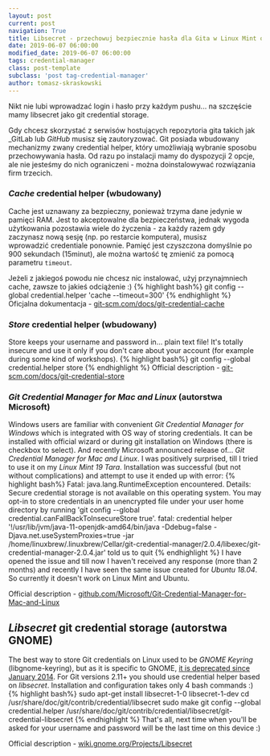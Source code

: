 ```yaml
---
layout: post
current: post
navigation: True
title: Libsecret - przechowuj bezpiecznie hasła dla Gita w Linux Mint oraz Ubuntu
date: 2019-06-07 06:00:00
modified_date: 2019-06-07 06:00:00
tags: credential-manager 
class: post-template
subclass: 'post tag-credential-manager'
author: tomasz-skraskowski
---
```


Nikt nie lubi wprowadzać login i hasło przy każdym pushu... na szczęście mamy libsecret jako git credential storage.

Gdy chcesz skorzystać z serwisów hostujących repozytoria gita takich jak _GitLab lub _GitHub_ musisz się zautoryzować.
Git posiada wbudowany mechanizmy zwany credential helper, który umożliwiają wybranie sposobu przechowywania hasła.
Od razu po instalacji mamy do dyspozycji 2 opcje, ale nie jesteśmy do nich ograniczeni - można doinstalowywać rozwiązania firm trzecich.

### _Cache_ credential helper (wbudowany)
Cache jest uznawany za bezpieczny, ponieważ trzyma dane jedynie w pamięci RAM. Jest to akceptowalne dla bezpieczeństwa, 
jednak wygoda użytkowania pozostawia wiele do życzenia - za każdy razem gdy zaczynasz nową sesję (np. po restarcie komputera), musisz wprowadzić credentiale ponownie.
Pamięć jest czyszczona domyślnie po 900 sekundach (15minut), ale można wartość tę zmienić za pomocą parametru `timeout`.

Jeżeli z jakiegoś powodu nie chcesz nic instalować, użyj przynajmniech cache, zawsze to jakieś odciążenie :)
{% highlight bash%}
git config --global credential.helper 'cache --timeout=300'
{% endhighlight %}
Oficjalna dokumentacja - [git-scm.com/docs/git-credential-cache](https://git-scm.com/docs/git-credential-cache)

### _Store_ credential helper (wbudowany)
Store keeps your username and password in... plain text file! It's totally insecure and use it only if you don't care about your account (for example during some kind of workshops).
{% highlight bash%}
git config --global credential.helper store
{% endhighlight %}
Official description - [git-scm.com/docs/git-credential-store](https://git-scm.com/docs/git-credential-store)

### _Git Credential Manager for Mac and Linux_ (autorstwa Microsoft)
Windows users are familiar with convenient _Git Credential Manager for Windows_ which is integrated with OS way of storing credentials. It can be installed with official wizard or during git installation on Windows (there is checkbox to select).
And recently Microsoft announced release of... _Git Credential Manager for Mac and Linux_. I was positively surprised, till I tried to use it on my _Linux Mint 19 Tara_. Installation was successful (but not without complications) and attempt to use it ended up with error:
{% highlight bash%}
Fatal: java.lang.RuntimeException encountered. Details: 
Secure credential storage is not available on this operating system. You may opt-in to store credentials in an unencrypted file under your user home directory by running 'git config --global credential.canFallBackToInsecureStore true'.
fatal: credential helper '!/usr/lib/jvm/java-11-openjdk-amd64/bin/java -Ddebug=false -Djava.net.useSystemProxies=true -jar /home/linuxbrew/.linuxbrew/Cellar/git-credential-manager/2.0.4/libexec/git-credential-manager-2.0.4.jar' told us to quit
{% endhighlight %}
I have opened the issue and till now I haven't received any response (more than 2 months) and recently I have seen the same issue created for _Ubuntu 18.04_. So currently it doesn't work on Linux Mint and Ubuntu.

Official description - [github.com/Microsoft/Git-Credential-Manager-for-Mac-and-Linux](https://github.com/Microsoft/Git-Credential-Manager-for-Mac-and-Linux)

## _Libsecret_ git credential storage (autorstwa GNOME)
The best way to store Git credentials on Linux used to be _GNOME Keyring_ (libgnome-keyring), but as it is specific to GNOME, [it is deprecated since January 2014](https://mail.gnome.org/archives/commits-list/2014-January/msg01585.html).
For Git versions 2.11+ you should use credential helper based on _libsecret_.
Installation and configuration takes only 4 bash commands :)
{% highlight bash%}
sudo apt-get install libsecret-1-0 libsecret-1-dev
cd /usr/share/doc/git/contrib/credential/libsecret
sudo make
git config --global credential.helper /usr/share/doc/git/contrib/credential/libsecret/git-credential-libsecret
{% endhighlight %}
That's all, next time when you'll be asked for your username and password will be the last time on this device :)

Official description - [wiki.gnome.org/Projects/Libsecret](https://wiki.gnome.org/Projects/Libsecret)
